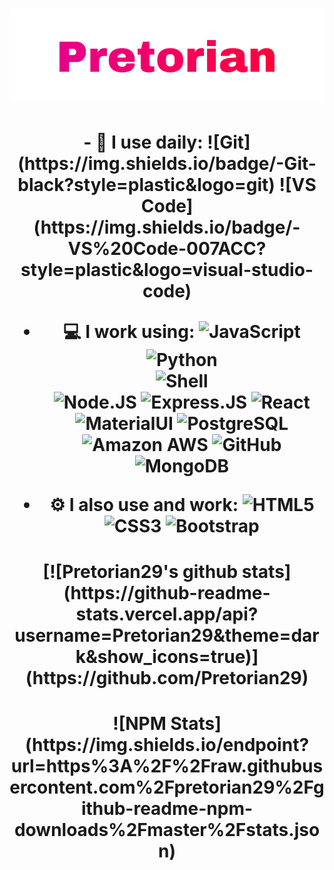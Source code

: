 <h1 align="center">
  <img src="https://raw.githubusercontent.com/pretorian29/pretorian29/main/assets/Pretorian.svg" alt="Pretorian29" />
</h1>

<h1 align="center">
- 🚀 I use daily:
    ![Git](https://img.shields.io/badge/-Git-black?style=plastic&logo=git)
    ![VS Code](https://img.shields.io/badge/-VS%20Code-007ACC?style=plastic&logo=visual-studio-code) 
    
- 💻 I work using:
    ![JavaScript](https://img.shields.io/badge/-JavaScript-black?style=plastic&logo=javascript)
    ![Python](https://img.shields.io/badge/-Python-8fcfd1?style=plastic&logo=Python)  
    ![Shell](https://img.shields.io/badge/-Shell-blasck?style=plastic&logo=Shell)  
    ![Node.JS](https://img.shields.io/badge/-Node.JS-black?style=plastic&logo=Node.js) 
    ![Express.JS](https://img.shields.io/badge/-Express.JS-c7b198?style=plastic&logo=Express.JS)
    ![React](https://img.shields.io/badge/-React-3b2e5a?style=plastic&logo=react)
    ![MaterialUI](https://img.shields.io/badge/-MatrialUI-0081CB?style=plastic&logo=material-UI)
    ![PostgreSQL](https://img.shields.io/badge/-PostgreSQL-336791?style=plastic&logo=postgresql)
    ![Amazon AWS](https://img.shields.io/badge/Amazon%20AWS-232F3E?style=plastic&logo=amazon-aws)
    ![GitHub](https://img.shields.io/badge/-GitHub-181717?style=plastic&logo=github)
    ![MongoDB](https://img.shields.io/badge/-MongoDB-black?style=plastic&logo=mongodb)
  
- ⚙️ I also use and work: 
    ![HTML5](https://img.shields.io/badge/-HTML5-E34F26?style=plastic&logo=html5&logoColor=white)
    ![CSS3](https://img.shields.io/badge/-CSS3-1572B6?style=plastic&logo=css3)
    ![Bootstrap](https://img.shields.io/badge/-Bootstrap-563D7C?style=plastic&logo=bootstrap)
</h1>

<h1 align="center">
[![Pretorian29's github stats](https://github-readme-stats.vercel.app/api?username=Pretorian29&theme=dark&show_icons=true)](https://github.com/Pretorian29)
</h1>

<h1 align="center">
![NPM Stats](https://img.shields.io/endpoint?url=https%3A%2F%2Fraw.githubusercontent.com%2Fpretorian29%2Fgithub-readme-npm-downloads%2Fmaster%2Fstats.json)
</h1>